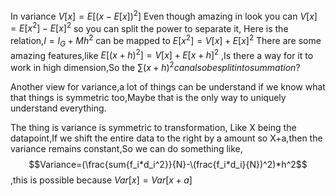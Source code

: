 In variance $V[x]=E[(x-E[x])^2]$
Even though amazing in look you can $V[x]=E[x^2]-E[x]^2$ so you can split the power to separate it,
Here is the relation,$I=I_G+Mh^2$ can be mapped to $E[x^2]=V[x]+E[x]^2$
There are some amazing features,like $E[(x+h)^2]=V[x]+E[x+h]^2$
,Is there a way for it to work in high dimension,So the 
$\sum{(x+h)^2} can also be split into summation?$

Another view for variance,a lot of things can be understand
if we know what that things is symmetric too,Maybe that is the only way to uniquely understand everything.

The thing is variance is symmetric to transformation,
Like X being the datapoint,If we shift the entire data to the right by a amount so X+a,then the variance remains constant,So we can do something like,
$$Variance=(\frac{sum{f_i*d_i^2}}{N}-\(frac{f_i*d_i}{N})^2)*h^2$$
,this is possible because $Var[x]=Var[x+a]$


